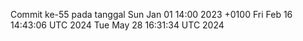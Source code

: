 Commit ke-55 pada tanggal Sun Jan 01 14:00 2023 +0100
Fri Feb 16 14:43:06 UTC 2024
Tue May 28 16:31:34 UTC 2024
